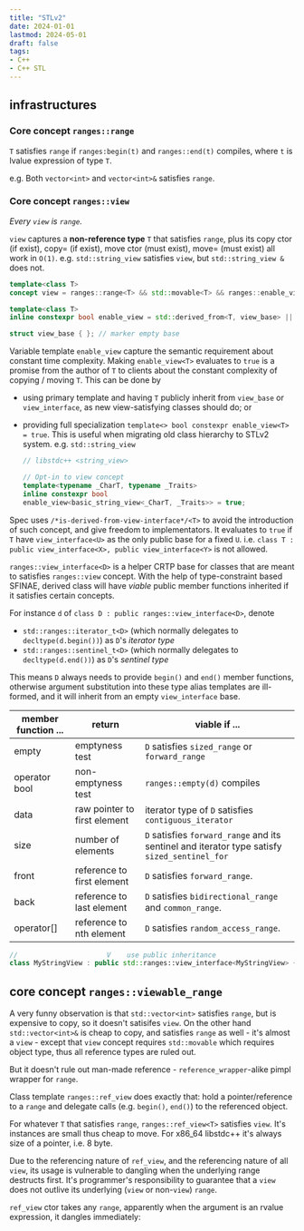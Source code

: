 ```yaml
---
title: "STLv2"
date: 2024-01-01
lastmod: 2024-05-01
draft: false
tags:
- C++
- C++ STL
---
```


## infrastructures

### Core concept `ranges::range`

`T` satisfies `range` if `ranges:begin(t)` and `ranges::end(t)` compiles, where `t` is lvalue expression of type `T`.

e.g. Both `vector<int>` and `vector<int>&` satisfies `range`.

### Core concept `ranges::view`

*Every `view` is `range`.*

`view` captures a **non-reference type** `T` that satisfies `range`,
plus its copy ctor (if exist), copy= (if exist), move ctor (must exist), move= (must exist) all work in `O(1)`.
e.g. `std::string_view` satisfies `view`, but `std::string_view &` does not.

```c++
template<class T>
concept view = ranges::range<T> && std::movable<T> && ranges::enable_view<T>;

template<class T>
inline constexpr bool enable_view = std::derived_from<T, view_base> || /*is-derived-from-view-interface*/<T>;

struct view_base { }; // marker empty base
```

Variable template `enable_view` capture the semantic requirement about constant time complexity.
Making `enable_view<T>` evaluates to `true` is a promise from the author of `T` to clients about the constant complexity of copying / moving `T`.
This can be done by
- using primary template and having `T` publicly inherit from `view_base` or `view_interface`, as new view-satisfying classes should do; or
- providing full specialization `template<> bool constexpr enable_view<T> = true`. This is useful when migrating old class hierarchy to STLv2 system. e.g. `std::string_view`

    ```c++
    // libstdc++ <string_view>

    // Opt-in to view concept
    template<typename _CharT, typename _Traits>
    inline constexpr bool
    enable_view<basic_string_view<_CharT, _Traits>> = true;
    ```

Spec uses `/*is-derived-from-view-interface*/<T>` to avoid the introduction of such concept, and give freedom to implementators.
It evaluates to `true` if `T` have `view_interface<U>` as the only public base for a fixed `U`.
i.e. `class T : public view_interface<X>, public view_interface<Y>` is not allowed.


`ranges::view_interface<D>` is a helper CRTP base for classes that are meant to satisfies `ranges::view` concept.
With the help of type-constraint based SFINAE, derived class will have *viable* public member functions inherited if it satisfies certain concepts.

For instance `d` of `class D : public ranges::view_interface<D>`, denote
- `std::ranges::iterator_t<D>` (which normally delegates to `decltype(d.begin())`) as `D`'s *iterator type*
- `std::ranges::sentinel_t<D>` (which normally delegates to `decltype(d.end())`) as `D`'s *sentinel type*

This means `D` always needs to provide `begin()` and `end()` member functions,
otherwise argument substitution into these type alias templates are ill-formed,
and it will inherit from an empty `view_interface` base.

| member function ... | return                       | viable if ...                                                                                 |
|---------------------|------------------------------|-----------------------------------------------------------------------------------------------|
| empty               | emptyness test               | `D` satisfies `sized_range` or `forward_range`                                                |
| operator bool       | non-emptyness test           | `ranges::empty(d)` compiles                                                                   |
| data                | raw pointer to first element | iterator type of `D` satisfies `contiguous_iterator`                                          |
| size                | number of elements           | `D` satisfies `forward_range` and its sentinel and iterator type satisfy `sized_sentinel_for` |
| front               | reference to first element   | `D` satisfies `forward_range`.                                                                |
| back                | reference to last element    | `D` satisfies `bidirectional_range` and `common_range`.                                       |
| operator[]          | reference to nth element     | `D` satisfies `random_access_range`.                                                          |

```c++
//                      V    use public inheritance
class MyStringView : public std::ranges::view_interface<MyStringView> {};
```

## core concept `ranges::viewable_range`

A very funny observation is that `std::vector<int>` satisfies `range`, but is expensive to copy, so it doesn't satisifes `view`.
On the other hand `std::vector<int>&` is cheap to copy, and satisfies `range` as well - it's almost a `view` - except that
`view` concept requires `std::movable` which requires object type, thus all reference types are ruled out.

But it doesn't rule out man-made reference - `reference_wrapper`-alike pimpl wrapper for `range`.

Class template `ranges::ref_view` does exactly that:
hold a pointer/reference to a `range` and delegate calls (e.g. `begin()`, `end()`) to the referenced object.

For whatever `T` that satisfies `range`, `ranges::ref_view<T>` satisfies `view`.
It's instances are small thus cheap to move. For x86_64 libstdc++ it's always size of a pointer, i.e. 8 byte.

Due to the referencing nature of `ref_view`, and the referencing nature of all `view`, its usage is vulnerable to dangling when the underlying range destructs first.
It's programmer's responsibility to guarantee that a `view` does not outlive its underlying (`view` or non-`view`) `range`.

`ref_view` ctor takes any `range`, apparently when the argument is an rvalue expression, it dangles immediately:


